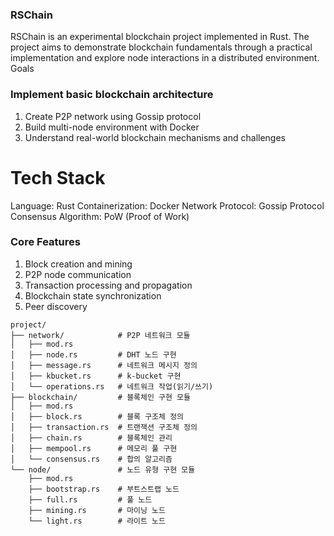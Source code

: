 ### RSChain

RSChain is an experimental blockchain project implemented in Rust. The project aims to demonstrate blockchain fundamentals through a practical implementation and explore node interactions in a distributed environment.
Goals

### Implement basic blockchain architecture

1. Create P2P network using Gossip protocol
2. Build multi-node environment with Docker
3. Understand real-world blockchain mechanisms and challenges

# Tech Stack

Language: Rust
Containerization: Docker
Network Protocol: Gossip Protocol
Consensus Algorithm: PoW (Proof of Work)

### Core Features

1. Block creation and mining
2. P2P node communication
3. Transaction processing and propagation
4. Blockchain state synchronization
5. Peer discovery

```plain
project/
├── network/            # P2P 네트워크 모듈
│   ├── mod.rs
│   ├── node.rs         # DHT 노드 구현
│   ├── message.rs      # 네트워크 메시지 정의
│   ├── kbucket.rs      # k-bucket 구현
│   └── operations.rs   # 네트워크 작업(읽기/쓰기)
├── blockchain/         # 블록체인 구현 모듈
│   ├── mod.rs
│   ├── block.rs        # 블록 구조체 정의
│   ├── transaction.rs  # 트랜잭션 구조체 정의
│   ├── chain.rs        # 블록체인 관리
│   ├── mempool.rs      # 메모리 풀 구현
│   └── consensus.rs    # 합의 알고리즘
└── node/               # 노드 유형 구현 모듈
    ├── mod.rs
    ├── bootstrap.rs    # 부트스트랩 노드
    ├── full.rs         # 풀 노드
    ├── mining.rs       # 마이닝 노드
    └── light.rs        # 라이트 노드
```
